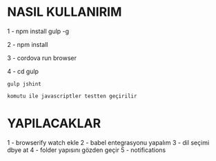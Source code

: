 # NASIL KULLANIRIM

1 - npm install gulp -g

2 - npm install

3 - cordova run browser

4 - cd gulp

    gulp jshint

    komutu ile javascriptler testten geçirilir

# YAPILACAKLAR

1 - browserify watch ekle
2 - babel entegrasyonu yapalım
3 - dil seçimi dbye at
4 - folder yapısını gözden geçir
5 - notifications
